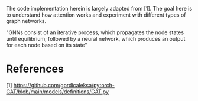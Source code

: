 
The code implementation herein is largely adapted from [1]. The goal here is to understand how attention works and experiment with different types of graph networks.

"GNNs consist of an iterative process, which propagates the node states until equilibrium; followed by a neural network, which produces an output for each node based on its state"

# References 

[1] https://github.com/gordicaleksa/pytorch-GAT/blob/main/models/definitions/GAT.py